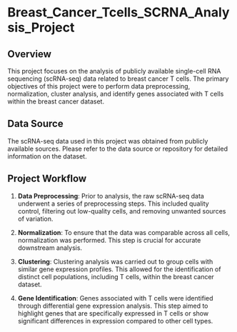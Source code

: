 # Breast_Cancer_Tcells_SCRNA_Analysis_Project

## Overview

This project focuses on the analysis of publicly available single-cell RNA sequencing (scRNA-seq) data related to breast cancer T cells. The primary objectives of this project were to perform data preprocessing, normalization, cluster analysis, and identify genes associated with T cells within the breast cancer dataset.

## Data Source

The scRNA-seq data used in this project was obtained from publicly available sources. Please refer to the data source or repository for detailed information on the dataset.

## Project Workflow

1. **Data Preprocessing**: Prior to analysis, the raw scRNA-seq data underwent a series of preprocessing steps. This included quality control, filtering out low-quality cells, and removing unwanted sources of variation.

2. **Normalization**: To ensure that the data was comparable across all cells, normalization was performed. This step is crucial for accurate downstream analysis.

3. **Clustering**: Clustering analysis was carried out to group cells with similar gene expression profiles. This allowed for the identification of distinct cell populations, including T cells, within the breast cancer dataset.

4. **Gene Identification**: Genes associated with T cells were identified through differential gene expression analysis. This step aimed to highlight genes that are specifically expressed in T cells or show significant differences in expression compared to other cell types.
